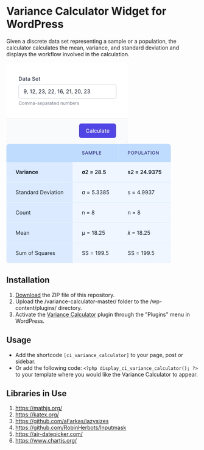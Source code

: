 # Variance Calculator Widget for WordPress

Given a discrete data set representing a sample or a population, the calculator calculates the mean, variance, and standard deviation and displays the workflow involved in the calculation.

![Variance Calculator Input Form](/assets/images/screenshot-1.png "Variance Calculator Input Form")
![Variance Calculator Calculation Results](/assets/images/screenshot-2.png "Variance Calculator Calculation Results")

## Installation

1. [Download](https://github.com/pub-calculator-io/variance-calculator/archive/refs/heads/master.zip) the ZIP file of this repository.
2. Upload the /variance-calculator-master/ folder to the /wp-content/plugins/ directory.
3. Activate the [Variance Calculator](https://www.calculator.io/variance-calculator/ "Variance Calculator Homepage") plugin through the "Plugins" menu in WordPress.

## Usage
* Add the shortcode `[ci_variance_calculator]` to your page, post or sidebar.
* Or add the following code: `<?php display_ci_variance_calculator(); ?>` to your template where you would like the Variance Calculator to appear.

## Libraries in Use
1. https://mathjs.org/
2. https://katex.org/
3. https://github.com/aFarkas/lazysizes
4. https://github.com/RobinHerbots/Inputmask
5. https://air-datepicker.com/
6. https://www.chartjs.org/
